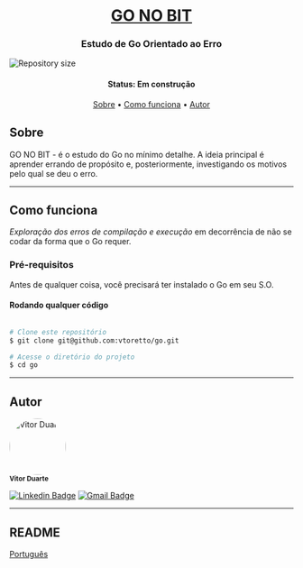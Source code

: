 <h1 align="center">
<a href="#"> GO NO BIT </a>
</h1>

<h3 align="center">
    Estudo de Go Orientado ao Erro
</h3>

<img alt="Repository size" src="https://img.shields.io/github/repo-size/vtoretto/java" align="center">



<h4 align="center"> 
	 Status: Em construção
</h4>

<p align="center">
 <a href="#Sobre">Sobre</a> •
 <a href="#Como-funciona">Como funciona</a> • 
 <a href="#Autor">Autor</a>
</p>


## Sobre

GO NO BIT - é o estudo do Go no mínimo detalhe. A ideia principal é aprender errando de propósito e, posteriormente, investigando os motivos pelo qual se deu o erro. 

---

## Como funciona

*Exploração dos erros de compilação e execução* em decorrência de não se codar da forma que o Go requer.

### Pré-requisitos

Antes de qualquer coisa, você precisará ter instalado o Go em seu S.O.

#### Rodando qualquer código

```bash

# Clone este repositório
$ git clone git@github.com:vtoretto/go.git

# Acesse o diretório do projeto
$ cd go

```

---

## Autor

 <img style="border-radius: 50%;" src="https://avatars.githubusercontent.com/vtoretto" width="100px;" alt="Vitor Duarte"/>
 <br />
 <sub><b>Vitor Duarte</b></sub></a>

[![Linkedin Badge](https://img.shields.io/badge/-Vitor-blue?style=flat-square&logo=Linkedin&logoColor=white&link=https://www.linkedin.com/in/vitorduart/)](https://www.linkedin.com/in/vitorduart/) 
[![Gmail Badge](https://img.shields.io/badge/-duartevoliveira@gmail.com-c14438?style=flat-square&logo=Gmail&logoColor=white&link=mailto:duartevoliveira@gmail.com)](mailto:duartevoliveira@gmail.com)

---

## README

[Português](./README.md)
